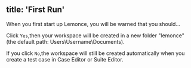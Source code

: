 title: 'First Run'
---

When you first start up Lemonce, you will be warned that you should...

Click `Yes`,then your workspace will be created in a new folder "lemonce" (the default path: Users\Username\Documents).

If you click `No`,the workspace will still be created automatically when you create a test case in Case Editor or Suite Editor.